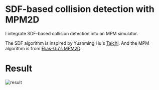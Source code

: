 # SDF-based collision detection with MPM2D
I integrate SDF-based collision detection into an MPM simulator.

The SDF algorithm is inspired by Yuanming Hu's [Taichi](https://github.com/yuanming-hu/taichi).
And the MPM algorithm is from [Elias-Gu's MPM2D](https://github.com/Elias-Gu/MPM2D).

# Result
![result](./video/result.gif)
